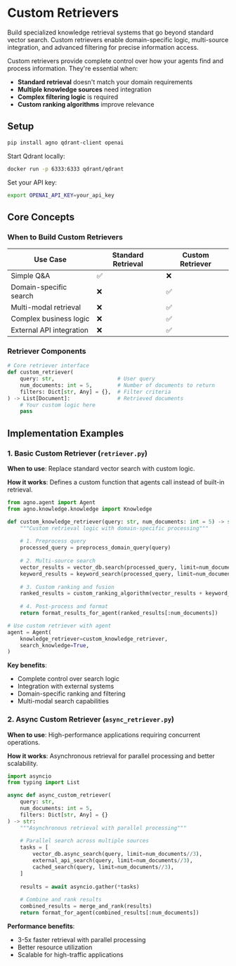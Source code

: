 # Custom Retrievers

Build specialized knowledge retrieval systems that go beyond standard vector search. Custom retrievers enable domain-specific logic, multi-source integration, and advanced filtering for precise information access.

Custom retrievers provide complete control over how your agents find and process information. They're essential when:
- **Standard retrieval** doesn't match your domain requirements
- **Multiple knowledge sources** need integration
- **Complex filtering logic** is required
- **Custom ranking algorithms** improve relevance

## Setup

```bash
pip install agno qdrant-client openai
```

Start Qdrant locally:
```bash
docker run -p 6333:6333 qdrant/qdrant
```

Set your API key:
```bash
export OPENAI_API_KEY=your_api_key
```

## Core Concepts

### When to Build Custom Retrievers

| Use Case | Standard Retrieval | Custom Retriever |
|----------|-------------------|------------------|
| Simple Q&A | ✅ | ❌ |
| Domain-specific search | ❌ | ✅ |
| Multi-modal retrieval | ❌ | ✅ |
| Complex business logic | ❌ | ✅ |
| External API integration | ❌ | ✅ |

### Retriever Components

```python
# Core retriever interface
def custom_retriever(
    query: str,                    # User query
    num_documents: int = 5,        # Number of documents to return
    filters: Dict[str, Any] = {},  # Filter criteria
) -> List[Document]:               # Retrieved documents
    # Your custom logic here
    pass
```

## Implementation Examples

### 1. Basic Custom Retriever (`retriever.py`)

**When to use**: Replace standard vector search with custom logic.

**How it works**: Defines a custom function that agents call instead of built-in retrieval.

```python
from agno.agent import Agent
from agno.knowledge.knowledge import Knowledge

def custom_knowledge_retriever(query: str, num_documents: int = 5) -> str:
    """Custom retrieval logic with domain-specific processing"""
    
    # 1. Preprocess query
    processed_query = preprocess_domain_query(query)
    
    # 2. Multi-source search
    vector_results = vector_db.search(processed_query, limit=num_documents//2)
    keyword_results = keyword_search(processed_query, limit=num_documents//2)
    
    # 3. Custom ranking and fusion
    ranked_results = custom_ranking_algorithm(vector_results + keyword_results)
    
    # 4. Post-process and format
    return format_results_for_agent(ranked_results[:num_documents])

# Use custom retriever with agent
agent = Agent(
    knowledge_retriever=custom_knowledge_retriever,
    search_knowledge=True,
)
```

**Key benefits**:
- Complete control over search logic
- Integration with external systems
- Domain-specific ranking and filtering
- Multi-modal search capabilities

### 2. Async Custom Retriever (`async_retriever.py`)

**When to use**: High-performance applications requiring concurrent operations.

**How it works**: Asynchronous retrieval for parallel processing and better scalability.

```python
import asyncio
from typing import List

async def async_custom_retriever(
    query: str, 
    num_documents: int = 5,
    filters: Dict[str, Any] = {}
) -> str:
    """Asynchronous retrieval with parallel processing"""
    
    # Parallel search across multiple sources
    tasks = [
        vector_db.async_search(query, limit=num_documents//3),
        external_api_search(query, limit=num_documents//3),
        cached_search(query, limit=num_documents//3),
    ]
    
    results = await asyncio.gather(*tasks)
    
    # Combine and rank results
    combined_results = merge_and_rank(results)
    return format_for_agent(combined_results[:num_documents])
```

**Performance benefits**:
- 3-5x faster retrieval with parallel processing
- Better resource utilization
- Scalable for high-traffic applications